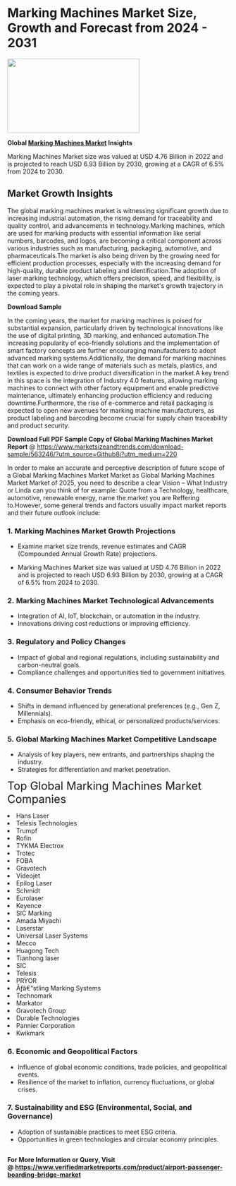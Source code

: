 <H1>Marking Machines Market Size, Growth and Forecast from 2024 - 2031</H1><img class="aligncenter size-medium wp-image-584254" src="https://thirdeyenews.in/wp-content/uploads/2024/09/Global-Market-Research-300x168.jpeg" alt="" width="300" height="168" /><p><strong>Global&nbsp;<a href="https://www.marketsizeandtrends.com/download-sample/563246/?utm_source=Github8j?utm_medium=220">Marking Machines Market</a> Insights</strong></p><p>Marking Machines Market size was valued at USD 4.76 Billion in 2022 and is projected to reach USD 6.93 Billion by 2030, growing at a CAGR of 6.5% from 2024 to 2030.</p><p><h2>Market Growth Insights</h2> <p>The global marking machines market is witnessing significant growth due to increasing industrial automation, the rising demand for traceability and quality control, and advancements in technology.Marking machines, which are used for marking products with essential information like serial numbers, barcodes, and logos, are becoming a critical component across various industries such as manufacturing, packaging, automotive, and pharmaceuticals.The market is also being driven by the growing need for efficient production processes, especially with the increasing demand for high-quality, durable product labeling and identification.The adoption of laser marking technology, which offers precision, speed, and flexibility, is expected to play a pivotal role in shaping the market's growth trajectory in the coming years.</p> <p><strong>Download Sample</strong></p> <p>In the coming years, the market for marking machines is poised for substantial expansion, particularly driven by technological innovations like the use of digital printing, 3D marking, and enhanced automation.The increasing popularity of eco-friendly solutions and the implementation of smart factory concepts are further encouraging manufacturers to adopt advanced marking systems.Additionally, the demand for marking machines that can work on a wide range of materials such as metals, plastics, and textiles is expected to drive product diversification in the market.A key trend in this space is the integration of Industry 4.0 features, allowing marking machines to connect with other factory equipment and enable predictive maintenance, ultimately enhancing production efficiency and reducing downtime.Furthermore, the rise of e-commerce and retail packaging is expected to open new avenues for marking machine manufacturers, as product labeling and barcoding become crucial for supply chain traceability and product security.</p> <p><span class=""><strong>Download Full PDF Sample Copy of Global Marking Machines Market Report</strong> @ <a href="https://www.marketsizeandtrends.com/download-sample/563246/?utm_source=Github8j?utm_medium=220" target="_blank">https://www.marketsizeandtrends.com/download-sample/563246/?utm_source=Github8j?utm_medium=220</a></span></p><p>In order to make an accurate and perceptive description of future scope of a Global&nbsp;Marking Machines Market Market as Global&nbsp;Marking Machines Market Market of 2025, you need to describe a clear Vision &ndash; What Industry or Linda can you think of for example: Quote from a Technology, healthcare, automotive, renewable energy, name the market you are Reffering to.However, some general trends and factors usually impact market reports and their future outlook include:</p><h3>1.&nbsp;<strong>Marking Machines Market Growth Projections</strong></h3><ul><li>Examine market size trends, revenue estimates and CAGR (Compounded Annual Growth Rate) projections.</li><li><p>Marking Machines Market size was valued at USD 4.76 Billion in 2022 and is projected to reach USD 6.93 Billion by 2030, growing at a CAGR of 6.5% from 2024 to 2030.</p></li></ul><h3>2.&nbsp;<strong>Marking Machines Market Technological Advancements</strong></h3><ul><li>Integration of AI, IoT, blockchain, or automation in the industry.</li><li>Innovations driving cost reductions or improving efficiency.</li></ul><h3>3.&nbsp;<strong>Regulatory and Policy Changes</strong></h3><ul><li>Impact of global and regional regulations, including sustainability and carbon-neutral goals.</li><li>Compliance challenges and opportunities tied to government initiatives.</li></ul><h3>4.&nbsp;<strong>Consumer Behavior Trends</strong></h3><ul><li>Shifts in demand influenced by generational preferences (e.g., Gen Z, Millennials).</li><li>Emphasis on eco-friendly, ethical, or personalized products/services.</li></ul><h3>5.&nbsp;<strong>Global Marking Machines Market Competitive Landscape</strong></h3><ul><li>Analysis of key players, new entrants, and partnerships shaping the industry.</li><li>Strategies for differentiation and market penetration.</li></ul><p data-pm-slice="1 1 []"><span style="color: inherit; font-family: inherit; font-size: 25px;">Top Global Marking Machines Market Companies</span></p><div class="" data-test-id=""><p><li>Hans Laser</li><li> Telesis Technologies</li><li> Trumpf</li><li> Rofin</li><li> TYKMA Electrox</li><li> Trotec</li><li> FOBA</li><li> Gravotech</li><li> Videojet</li><li> Epilog Laser</li><li> Schmidt</li><li> Eurolaser</li><li> Keyence</li><li> SIC Marking</li><li> Amada Miyachi</li><li> Laserstar</li><li> Universal Laser Systems</li><li> Mecco</li><li> Huagong Tech</li><li> Tianhong laser</li><li> SIC</li><li> Telesis</li><li> PRYOR</li><li> Ãƒâ€“stling Marking Systems</li><li> Technomark</li><li> Markator</li><li> Gravotech Group</li><li> Durable Technologies</li><li> Pannier Corporation</li><li> Kwikmark</li></p></div><h3>6.&nbsp;<strong>Economic and Geopolitical Factors</strong></h3><ul><li>Influence of global economic conditions, trade policies, and geopolitical events.</li><li>Resilience of the market to inflation, currency fluctuations, or global crises.</li></ul><h3>7.&nbsp;<strong>Sustainability and ESG (Environmental, Social, and Governance)</strong></h3><ul><li>Adoption of sustainable practices to meet ESG criteria.</li><li>Opportunities in green technologies and circular economy principles.</li></ul><h2><strong style="font-size: 14px;">For More Information or Query, Visit @&nbsp;</strong><a style="background-color: #ffffff; font-size: 14px;" href="https://www.marketsizeandtrends.com/report/marking-machines-market/" target="_blank">https://www.verifiedmarketreports.com/product/airport-passenger-boarding-bridge-market</a></h2>